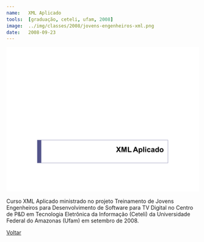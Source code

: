 ```yaml
---
name:  	XML Aplicado
tools: 	[graduação, ceteli, ufam, 2008]
image: 	../img/classes/2008/jovens-engenheiros-xml.png
date: 	2008-09-23
---
```


![](../img/classes/2008/jovens-engenheiros-xml.png)

Curso XML Aplicado ministrado no projeto Treinamento de Jovens Engenheiros para Desenvolvimento de Software para TV Digital no Centro de P&D em Tecnologia Eletrônica da Informação (Ceteli) da Universidade Federal do Amazonas (Ufam) em setembro de 2008.

<p class="text-center">
	<a class="btn btn-outline-primary mt-1" href="{{ site.baseurl }}/classes/">Voltar</a>
</p>